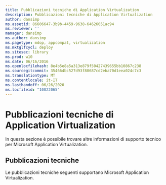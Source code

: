 ```yaml
---
title: Pubblicazioni tecniche di Application Virtualization
description: Pubblicazioni tecniche di Application Virtualization
author: dansimp
ms.assetid: 86606647-3b9b-4459-9638-64626051ac94
ms.reviewer: ''
manager: dansimp
ms.author: dansimp
ms.pagetype: mdop, appcompat, virtualization
ms.mktglfcycl: deploy
ms.sitesec: library
ms.prod: w10
ms.date: 06/16/2016
ms.openlocfilehash: 8e4b5e8a5a313e879f50427439655bb10867c238
ms.sourcegitcommit: 354664bc527d93f80687cd2eba70d1eea024c7c3
ms.translationtype: MT
ms.contentlocale: it-IT
ms.lasthandoff: 06/26/2020
ms.locfileid: "10822065"
---
```

# Pubblicazioni tecniche di Application Virtualization


In questa sezione è possibile trovare altre informazioni di supporto tecnico per Microsoft Application Virtualization.

## Pubblicazioni tecniche


Le pubblicazioni tecniche seguenti supportano Microsoft Application Virtualization.

 

 





